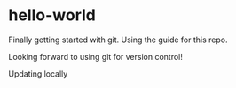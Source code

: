 # hello-world
Finally getting started with git. Using the guide for this repo.

Looking forward to using git for version control!

Updating locally